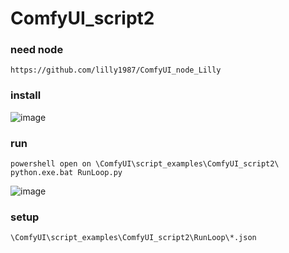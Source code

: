 # ComfyUI_script2

### need node

```
https://github.com/lilly1987/ComfyUI_node_Lilly
```

### install

![image](https://user-images.githubusercontent.com/20321215/227592113-839e8a92-4f35-4e8c-b66d-0d12931aba06.png)

### run

```
powershell open on \ComfyUI\script_examples\ComfyUI_script2\
python.exe.bat RunLoop.py
```
![image](https://user-images.githubusercontent.com/20321215/227592593-468185d3-0419-4e2a-9cc4-4b7c75fd8879.png)

### setup

```
\ComfyUI\script_examples\ComfyUI_script2\RunLoop\*.json
```
